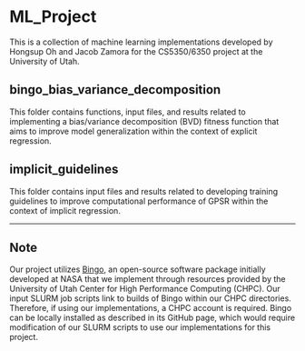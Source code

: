 # ML_Project
This is a collection of machine learning implementations developed by Hongsup Oh and Jacob Zamora for the CS5350/6350 project at the University of Utah. 
## bingo_bias_variance_decomposition
This folder contains functions, input files, and results related to implementing a bias/variance decomposition (BVD) fitness function that aims to improve model generalization within the context of explicit regression. 
## implicit_guidelines
This folder contains input files and results related to developing training guidelines to improve computational performance of GPSR within the context of implicit regression. 
____________
## Note
Our project utilizes [Bingo](https://github.com/nasa/bingo), an open-source software package initially developed at NASA that we implement through resources provided by the University of Utah Center for High Performance Computing (CHPC). Our input SLURM job scripts link to builds of Bingo within our CHPC directories. Therefore, if using our implementations, a CHPC account is required. Bingo can be locally installed as described in its GitHub page, which would require modification of our SLURM scripts to use our implementations for this project. 
